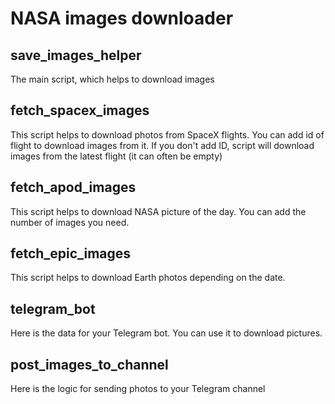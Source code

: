 # NASA images downloader

## save_images_helper
The main script, which helps to download images

## fetch_spacex_images

This script helps to download photos from SpaceX flights. You can add id of flight to download images from it.
If you don't add ID, script will download images from the latest flight (it can often be empty)

## fetch_apod_images

This script helps to download NASA picture of the day. You can add the number of images you need.

## fetch_epic_images

This script helps to download Earth photos depending on the date.

## telegram_bot

Here is the data for your Telegram bot. You can use it to download pictures.

## post_images_to_channel

Here is the logic for sending photos to your Telegram channel